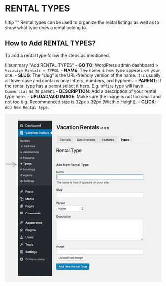 # RENTAL TYPES

!!!tip ""
    Rental types can be used to organize the rental listings as well as to show what type does a rental belong to.

## How to Add RENTAL TYPES?

To add a rental type follow the steps as mentioned.

!!!summary "Add RENTAL TYPES"
    - **GO TO**: WordPress admin dashboard > `Vacation Rentals > TYPES`.
    - **NAME**: The name is how type appears on your site.
    - **SLUG**: The “slug” is the URL-friendly version of the name. It is usually all lowercase and contains only letters, numbers, and hyphens.
    - **PARENT**: If the rental type has a parent select it here. E.g. `Office` type will have `Commercial` as its parent. 
    - **DESCRIPTION**: Add a description of your rental type here.
    - **UPLOAD/ADD IMAGE**: Make sure the image is not too small and not too big. Recommended size is 32px x 32px (Width x Height).
    - **CLICK**: `Add New Rental type`.

![img](img/vr-73.jpg)
